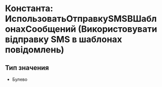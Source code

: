 ﻿# Константа: ИспользоватьОтправкуSMSВШаблонахСообщений (Використовувати відправку SMS в шаблонах повідомлень)

## Тип значения

- Булево

